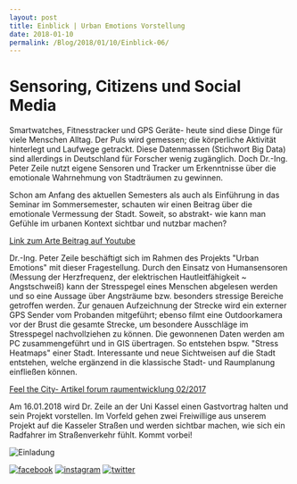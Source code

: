 ```yaml
---
layout: post
title: Einblick | Urban Emotions Vorstellung
date: 2018-01-10
permalink: /Blog/2018/01/10/Einblick-06/
---
```


# Sensoring, Citizens und Social Media
 
Smartwatches, Fitnesstracker und GPS Geräte- heute sind diese Dinge für viele Menschen Alltag. Der Puls wird gemessen; die körperliche Aktivität hinterlegt und Laufwege getrackt. Diese Datenmassen (Stichwort Big Data) sind allerdings in Deutschland für Forscher wenig zugänglich. Doch Dr.-Ing. Peter Zeile nutzt eigene Sensoren und Tracker um Erkenntnisse über die emotionale Wahrnehmung von Stadträumen zu gewinnen.

Schon am Anfang des aktuellen Semesters als auch als Einführung in das Seminar im Sommersemester, schauten wir einen Beitrag über die emotionale Vermessung der Stadt. Soweit, so abstrakt- wie kann man Gefühle im urbanen Kontext sichtbar und nutzbar machen? 

[Link zum Arte Beitrag auf Youtube](https://www.youtube.com/watch?v=bYtKmThCUAE)

Dr.-Ing. Peter Zeile beschäftigt sich im Rahmen des Projekts "Urban Emotions" mit dieser Fragestellung. Durch den Einsatz von Humansensoren (Messung der Herzfrequenz, der elektrischen Hautleitfähigkeit ~ Angstschweiß) kann der Stresspegel eines Menschen abgelesen werden und so eine Aussage über Angsträume bzw. besonders stressige Bereiche getroffen werden. Zur genauen Aufzeichnung der Strecke wird ein externer GPS Sender vom Probanden mitgeführt; ebenso filmt eine Outdoorkamera vor der Brust die gesamte Strecke, um besondere Ausschläge im Stresspegel nachvollziehen zu können. Die gewonnenen Daten werden am PC zusammengeführt und in GIS übertragen. So entstehen bspw. "Stress Heatmaps" einer Stadt. Interessante und neue Sichtweisen auf die Stadt entstehen, welche ergänzend in die klassische Stadt- und Raumplanung einfließen können. 

[Feel the City- Artikel forum raumentwicklung 02/2017 ](http://zeile.net/wp-content/uploads/2017/10/ARE_forum_2_17_Zeile_d.pdf)

Am 16.01.2018 wird Dr. Zeile an der Uni Kassel einen Gastvortrag halten und sein Projekt vorstellen. Im Vorfeld gehen zwei Freiwillige  aus unserem Projekt auf die Kasseler Straßen und werden sichtbar machen, wie sich ein Radfahrer im Straßenverkehr fühlt. Kommt vorbei!

![Einladung](https://utransform.github.io/assets/images/einladung_zeile.png "Einladung zum Vortrag")

[![facebook](https://utransform.github.io/assets/images/icon_fb_50.png)](https://www.facebook.com/utransform.geo) [![instagram](https://utransform.github.io/assets/images/icon_insta_50.png)](https://www.instagram.com/utransform_/) [![twitter](https://utransform.github.io/assets/images/iicon_twitter_50.png)](https://twitter.com/_UTransForM)












